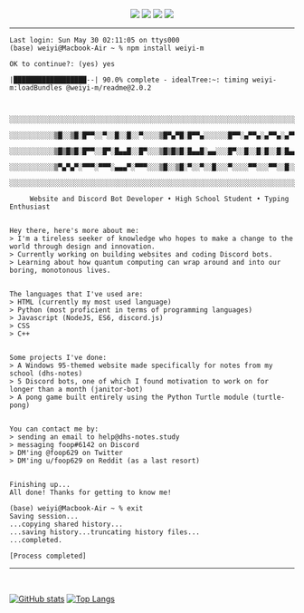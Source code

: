 <p align="center">
  <img src="https://img.shields.io/badge/location-singapore-ff0000">
  <img src="https://img.shields.io/badge/grades-6%20passed%2C%201%20failed-red">
  <img src="https://img.shields.io/badge/age-14-brightgreen">
  <img src="https://img.shields.io/badge/OS-macOS-blue">
</p>

<hr>

``` 
Last login: Sun May 30 02:11:05 on ttys000
(base) weiyi@Macbook-Air ~ % npm install weiyi-m

OK to continue?: (yes) yes

|██████████████████--| 90.0% complete - idealTree:~: timing weiyi-m:loadBundles @weiyi-m/readme@2.0.2


   ░░░░░░░░░░░░░░░░░░░░░░░░░░░░░░░░░░░░░░░░░░░░░░░░░░░░░░░░░░░░░░░░░░░░░░░░░░░░░░░░░░
   ░░░░░░░░░░░▒█░░▒█░█▀▀░░▀░░█░░█░░▀░░░░▒█▀▄▀█░█▀▀▄░░░░░░█▀▀░▄▀▀▄░▄▀▀▄░▄▀▀▄░░░░░░░░░░
   ░░░░░░░░░░░▒█▒█▒█░█▀▀░░█▀░█▄▄█░░█▀░░░▒█▒█▒█░█▄▄█░▄▄░░░█▀░░█░░█░█░░█░█▄▄█░░░░░░░░░░
   ░░░░░░░░░░░▒▀▄▀▄▀░▀▀▀░▀▀▀░▄▄▄▀░▀▀▀░░░▒█░░▒█░▀░░▀░░█░░░▀░░░░▀▀░░░▀▀░░█░░░░░░░░░░░░░
   ░░░░░░░░░░░░░░░░░░░░░░░░░░░░░░░░░░░░░░░░░░░░░░░░░░░░░░░░░░░░░░░░░░░░░░░░░░░░░░░░░░

     Website and Discord Bot Developer • High School Student • Typing Enthusiast
      

Hey there, here's more about me:
> I'm a tireless seeker of knowledge who hopes to make a change to the world through design and innovation.
> Currently working on building websites and coding Discord bots.
> Learning about how quantum computing can wrap around and into our boring, monotonous lives.


The languages that I've used are:
> HTML (currently my most used language)
> Python (most proficient in terms of programming languages)
> Javascript (NodeJS, ES6, discord.js)
> CSS
> C++


Some projects I've done:
> A Windows 95-themed website made specifically for notes from my school (dhs-notes)
> 5 Discord bots, one of which I found motivation to work on for longer than a month (janitor-bot)
> A pong game built entirely using the Python Turtle module (turtle-pong)


You can contact me by:
> sending an email to help@dhs-notes.study
> messaging foop#6142 on Discord
> DM'ing @foop629 on Twitter
> DM'ing u/foop629 on Reddit (as a last resort)


Finishing up...
All done! Thanks for getting to know me!

(base) weiyi@Macbook-Air ~ % exit
Saving session...
...copying shared history...
...saving history...truncating history files...
...completed.

[Process completed]

```




<hr>
<br>

[![GitHub stats](https://github-readme-stats.vercel.app/api?username=weiyi-m&count_private=true&show_icons=true&theme=dark)](https://github.com/anuraghazra/github-readme-stats)
[![Top Langs](https://github-readme-stats.vercel.app/api/top-langs/?username=weiyi-m&langs_count=7&layout=compact&theme=dark)](https://github.com/anuraghazra/github-readme-stats)

